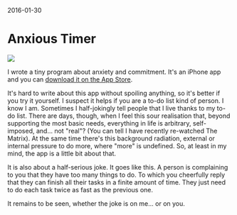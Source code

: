 2016-01-30

Anxious Timer
=============

[![](anxious-timer.png)][store]

I wrote a tiny program about anxiety and commitment.  It's an iPhone app
and you can [download it on the App Store][store].

  [store]: https://itunes.apple.com/app/id1078640421

It's hard to write about this app without spoiling anything, so it's
better if you try it yourself.  I suspect it helps if you are a to-do
list kind of person.  I know I am.  Sometimes I half-jokingly tell
people that I live thanks to my to-do list.  There are days, though,
when I feel this sour realisation that, beyond supporting the most basic
needs, everything in life is arbitrary, self-imposed, and... not "real"?
(You can tell I have recently re-watched The Matrix).  At the same time
there's this background radiation, external or internal pressure to do more,
where "more" is undefined.  So, at least in my mind, the app is a little bit
about that.

It is also about a half-serious joke.  It goes like this.  A person is
complaining to you that they have too many things to do.  To which you
cheerfully reply that they can finish all their tasks in a finite amount of
time.  They just need to do each task twice as fast as the previous one.

It remains to be seen, whether the joke is on me... or on you.
